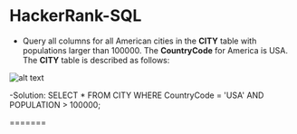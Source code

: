 # HackerRank-SQL
- Query all columns for all American cities in the **CITY** table with populations larger than 100000. The **CountryCode** for America is USA.
The **CITY** table is described as follows:

![alt text](https://s3.amazonaws.com/hr-challenge-images/8137/1449729804-f21d187d0f-CITY.jpg)

-Solution:
SELECT *
FROM CITY
WHERE CountryCode = 'USA' AND POPULATION > 100000;

=======
